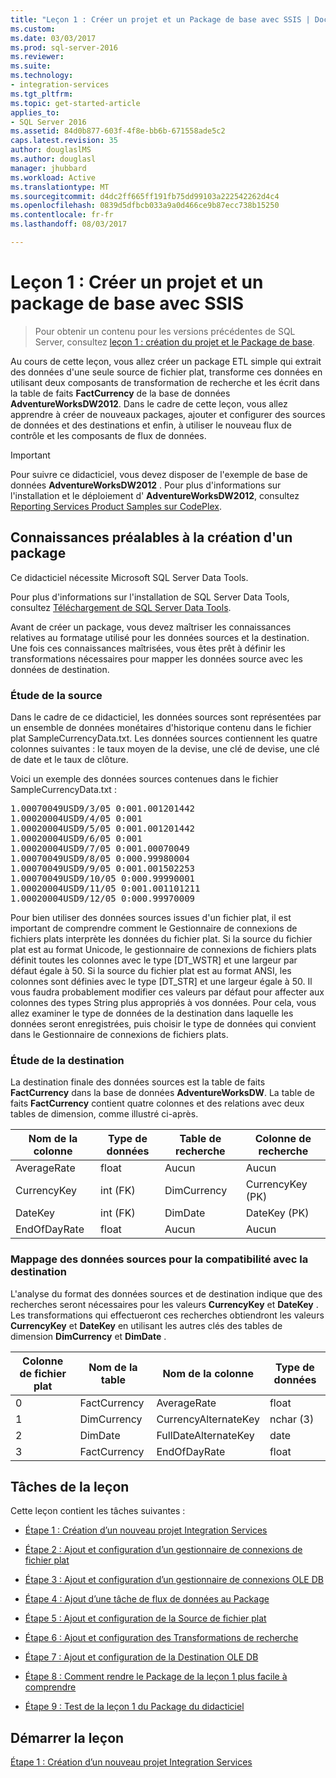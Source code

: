 ```yaml
---
title: "Leçon 1 : Créer un projet et un Package de base avec SSIS | Documents Microsoft"
ms.custom: 
ms.date: 03/03/2017
ms.prod: sql-server-2016
ms.reviewer: 
ms.suite: 
ms.technology:
- integration-services
ms.tgt_pltfrm: 
ms.topic: get-started-article
applies_to:
- SQL Server 2016
ms.assetid: 84d0b877-603f-4f8e-bb6b-671558ade5c2
caps.latest.revision: 35
author: douglaslMS
ms.author: douglasl
manager: jhubbard
ms.workload: Active
ms.translationtype: MT
ms.sourcegitcommit: d4dc2ff665ff191fb75dd99103a222542262d4c4
ms.openlocfilehash: 0839d5dfbcb033a9a0d466ce9b87ecc738b15250
ms.contentlocale: fr-fr
ms.lasthandoff: 08/03/2017

---
```

# <a name="lesson-1-create-a-project-and-basic-package-with-ssis"></a>Leçon 1 : Créer un projet et un package de base avec SSIS

 > Pour obtenir un contenu pour les versions précédentes de SQL Server, consultez [leçon 1 : création du projet et le Package de base](https://msdn.microsoft.com/en-US/library/ms170419(SQL.120).aspx).

Au cours de cette leçon, vous allez créer un package ETL simple qui extrait des données d'une seule source de fichier plat, transforme ces données en utilisant deux composants de transformation de recherche et les écrit dans la table de faits **FactCurrency** de la base de données **AdventureWorksDW2012**. Dans le cadre de cette leçon, vous allez apprendre à créer de nouveaux packages, ajouter et configurer des sources de données et des destinations et enfin, à utiliser le nouveau flux de contrôle et les composants de flux de données.  
  
> [!IMPORTANT]  
> Pour suivre ce didacticiel, vous devez disposer de l'exemple de base de données **AdventureWorksDW2012** . Pour plus d'informations sur l'installation et le déploiement d' **AdventureWorksDW2012**, consultez [Reporting Services Product Samples sur CodePlex](http://go.microsoft.com/fwlink/p/?LinkID=526910).  
  
## <a name="understanding-the-package-requirements"></a>Connaissances préalables à la création d'un package  
Ce didacticiel nécessite Microsoft SQL Server Data Tools.  
  
Pour plus d'informations sur l'installation de SQL Server Data Tools, consultez [Téléchargement de SQL Server Data Tools](http://msdn.microsoft.com/en-us/data/hh297027).  
  
Avant de créer un package, vous devez maîtriser les connaissances relatives au formatage utilisé pour les données sources et la destination. Une fois ces connaissances maîtrisées, vous êtes prêt à définir les transformations nécessaires pour mapper les données source avec les données de destination.  
  
### <a name="looking-at-the-source"></a>Étude de la source  
Dans le cadre de ce didacticiel, les données sources sont représentées par un ensemble de données monétaires d'historique contenu dans le fichier plat SampleCurrencyData.txt. Les données sources contiennent les quatre colonnes suivantes : le taux moyen de la devise, une clé de devise, une clé de date et le taux de clôture.  
  
Voici un exemple des données sources contenues dans le fichier SampleCurrencyData.txt :  
  
<pre>1.00070049USD9/3/05 0:001.001201442  
1.00020004USD9/4/05 0:001  
1.00020004USD9/5/05 0:001.001201442  
1.00020004USD9/6/05 0:001  
1.00020004USD9/7/05 0:001.00070049  
1.00070049USD9/8/05 0:000.99980004  
1.00070049USD9/9/05 0:001.001502253  
1.00070049USD9/10/05 0:000.99990001  
1.00020004USD9/11/05 0:001.001101211  
1.00020004USD9/12/05 0:000.99970009</pre>  
  
Pour bien utiliser des données sources issues d'un fichier plat, il est important de comprendre comment le Gestionnaire de connexions de fichiers plats interprète les données du fichier plat. Si la source du fichier plat est au format Unicode, le gestionnaire de connexions de fichiers plats définit toutes les colonnes avec le type [DT_WSTR] et une largeur par défaut égale à 50. Si la source du fichier plat est au format ANSI, les colonnes sont définies avec le type [DT_STR] et une largeur égale à 50. Il vous faudra probablement modifier ces valeurs par défaut pour affecter aux colonnes des types String plus appropriés à vos données. Pour cela, vous allez examiner le type de données de la destination dans laquelle les données seront enregistrées, puis choisir le type de données qui convient dans le Gestionnaire de connexions de fichiers plats.  
  
### <a name="looking-at-the-destination"></a>Étude de la destination  
La destination finale des données sources est la table de faits **FactCurrency** dans la base de données **AdventureWorksDW**. La table de faits **FactCurrency** contient quatre colonnes et des relations avec deux tables de dimension, comme illustré ci-après.  
  
|Nom de la colonne|Type de données|Table de recherche|Colonne de recherche|  
|---------------|-------------|----------------|-----------------|  
|AverageRate|float|Aucun|Aucun|  
|CurrencyKey|int (FK)|DimCurrency|CurrencyKey (PK)|  
|DateKey|int (FK)|DimDate|DateKey (PK)|  
|EndOfDayRate|float|Aucun|Aucun|  
  
### <a name="mapping-source-data-to-be-compatible-with-the-destination"></a>Mappage des données sources pour la compatibilité avec la destination  
L'analyse du format des données sources et de destination indique que des recherches seront nécessaires pour les valeurs **CurrencyKey** et **DateKey** . Les transformations qui effectueront ces recherches obtiendront les valeurs **CurrencyKey** et **DateKey** en utilisant les autres clés des tables de dimension **DimCurrency** et **DimDate** .  
  
|Colonne de fichier plat|Nom de la table|Nom de la colonne|Type de données|  
|--------------------|--------------|---------------|-------------|  
|0|FactCurrency|AverageRate|float|  
|1|DimCurrency|CurrencyAlternateKey|nchar (3)|  
|2|DimDate|FullDateAlternateKey|date|  
|3|FactCurrency|EndOfDayRate|float|  
  
## <a name="lesson-tasks"></a>Tâches de la leçon  
Cette leçon contient les tâches suivantes :  
  
-   [Étape 1 : Création d’un nouveau projet Integration Services](../integration-services/lesson-1-1-creating-a-new-integration-services-project.md)  
  
-   [Étape 2 : Ajout et configuration d’un gestionnaire de connexions de fichier plat](../integration-services/lesson-1-2-adding-and-configuring-a-flat-file-connection-manager.md)  
  
-   [Étape 3 : Ajout et configuration d’un gestionnaire de connexions OLE DB](../integration-services/lesson-1-3-adding-and-configuring-an-ole-db-connection-manager.md)  
  
-   [Étape 4 : Ajout d’une tâche de flux de données au Package](../integration-services/lesson-1-4-adding-a-data-flow-task-to-the-package.md)  
  
-   [Étape 5 : Ajout et configuration de la Source de fichier plat](../integration-services/lesson-1-5-adding-and-configuring-the-flat-file-source.md)  
  
-   [Étape 6 : Ajout et configuration des Transformations de recherche](../integration-services/lesson-1-6-adding-and-configuring-the-lookup-transformations.md)  
  
-   [Étape 7 : Ajout et configuration de la Destination OLE DB](../integration-services/lesson-1-7-adding-and-configuring-the-ole-db-destination.md)  
  
-   [Étape 8 : Comment rendre le Package de la leçon 1 plus facile à comprendre](../integration-services/lesson-1-8-making-the-lesson-1-package-easier-to-understand.md)  
  
-   [Étape 9 : Test de la leçon 1 du Package du didacticiel](../integration-services/lesson-1-9-testing-the-lesson-1-tutorial-package.md)  
  
## <a name="start-the-lesson"></a>Démarrer la leçon  
[Étape 1 : Création d’un nouveau projet Integration Services](../integration-services/lesson-1-1-creating-a-new-integration-services-project.md)  
  

